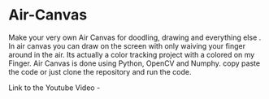 # Air-Canvas
Make your very own Air Canvas for doodling, drawing and everything else . In air canvas you can draw on the screen with only waiving your finger around in the air. Its actually a color tracking project with a colored  on my Finger. Air Canvas is done using Python, OpenCV and Numphy. 
copy paste the code or just clone the repository and run the code.

Link to the Youtube Video - 
